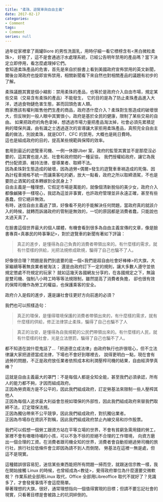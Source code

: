 ```yaml
---
title: "柔珠、遊覽車與自由主義"
date: 2017-02-17
categories:
- Comment
tags:
- Comment
series: null
---
```


過年從家裡拿了兩罐Biore 的男性洗面乳，用時仔細一看它標榜含有<黑白微粒柔珠>，
好極了，這不是會通過汙水處理系統，已經公告明年禁用的產品嗎？當下決定立即停用，看怎麼處理掉它們。  
會知道柔珠產品的危害，首先是來自於臉書上看到美國政府宣佈禁用的英文新聞，爾後台灣政府也旋即宣佈禁用，相關新聞看下來自然也對相關產品的議題有初步的了解。  
<!--more-->

柔珠議題其實是個小縮影：禁用柔珠的產品，也等於是政府介入自由市場，規定某些交易（交易含有柔珠的產品）不能發生，
它的目的是為了防止柔珠產品進入大洋，透過食物鏈危害生態，甚而回頭危害人類。  
商家應該有權利販售他們生產的商品，政府憑什麼介入？柔珠對生態造成的破壞很大，但反映到一般人眼中其實很小，政府是基於全民的健康，限制了某些交易的自由。
如果把政府的角色拿掉，想透過市場力量把產品淘汰掉，社會必須先累積足夠的環保共識，由有識之士透過逐次的宣導讓大家拒用柔珠產品，真照完全自由主義的做法，別說柔珠，就是DDT、CFC 的禁用，大概也是耗日費時。  
這也是組成政府的目的，提高某些規範與保障的效率。  

套用到最近的遊覽車司機、一例一休跟Uber 案，政府的監管其實並不是那麼沒必要的，這其實也是人民、社會和政府間的一種妥協，
我們授權給政府，讓它為我們分配資源、維持法律、督導業者、取締不法。  
因為柔珠對生態造成的破壞，因為過勞<偶爾>發生的遊覽車車禍造成的死傷、因為計程車規格不統一而讓乘客吃的虧，放大一點看，政府之所以取締酒駕，不也是要防止酒駕的成本轉嫁到全民身上？  
自由主義是一種理想，它假定市場是萬能的，就像個清新脫俗的美少女，政府介入都像鹹豬手一樣噁心，我認為這並非事實，也許政府管理並非永遠正確，甚至有些愚蠢，但它絕非無效。  
有時，迷信自由主義過了頭，好像看不見的手能解決任何問題，當政府真的就該介入的時候，就轉而訴諸政府的管制是無效的，一切的原因都是消費者蠢，只能說也太過天真了。  

在臉書這個世界最大的個人媒體，有機會看到很多為自由主義宣傳的文章，像是臉書專頁<真暴民的時事筆記>，對於遊覽車的新聞有著如下評論：

> 真正的進步，是懂得為自己負責的消費者帶領出來的。有什麼樣的需求，就有什麼樣的供給，光把法規修成歐規，騙得了自己也騙不了人。  

好像很合理？問題是我們到底要的是一個<我們是超自由社會好棒棒>的大旗，大家繼續等著無良業者被淘汰；
還是由政府訂下一定的規則，讓大多數人遵守並依規定懲處不符規定的玩家？
就如這幾天各國網友分享的，在各國規定之下，無論是雙司機、強制八小時工時等等法規限制，雖然提高了消費者負擔，
卻也很有效的保障司機作為勞工的權益，也保護乘客的安全。  

政府介入是假的進步，還是讓社會往更好方向前進的必須？  

我們也可以照樣造句：  

> 真正的環保，是懂得環境保護的消費者帶領出來的，有什麼樣的需求，就有什麼樣的供給，修正法律禁止柔珠，騙得了自己也騙不了人  

> 真正的治安，是懂得為自我規範的公民們帶領出來的。有什麼樣的人民，就有什麼樣的社會，光是立法懲罰，騙得了自己也騙不了人。  

都不知道在說什麼鬼話了…「把道德立成法律」由政府執行也許很噁心，但不立法律讓大家把道德當成法律，下場也不會好到哪裡去，
說得更明白一點，現在會有過勞的問題，不正是政府放任業者依照成本和利潤壓榨司機的結果，自由經濟學真棒？  

這就是自由主義最大的罩門：不是每個人都是全知全能，甚至我們必須承認，所有人的能力都不夠，才因而組成政府。  
正因為勞資兩方是不公平的，因此我們組成政府，訂定勞基法來限制一些人壓榨其他人  
正因為每個人追求最大利益會忽視如環保的外部性，因此我們組成政府來替我們取締不法，訂定環保法規。  
正因為獨佔帶來不公平競爭，因此我們組成政府，對抗獨佔業者。  
正因為市場存在資訊不對稱，因此我們組成政府禁止內線交易和炒作股票。  

我們可以假想一個勞工跟資方站在平等立場的世界，不會有貧窮急需用錢的勞工，家裡不會有嗷嗷待哺的小孩，可以不急不徐的拒絕不合理的工作環境，
向資方磨出一個合理的工資。在消費者跟司機全知的世界，消費者會自動拒絕過勞司機的旅行社，旅行社拉低條件會立即因為請不到人而倒閉，
勞基法在這裡一無是處，但這不是現實。  

這種錯誤很容易犯，迷信某些東西能把所有問題一掃而空，就跟迷信宗教一樣，我在開始接觸 Linux 的時候，也曾經成為<教徒>，覺得政府單位為什麼還要交微軟稅？
作業系統全部用Linux 取代，Office 全部用Libreoffice 取代不就好了？見識多了，才會發覺事情不會這麼簡單。  
舉著理想的大旗，很好，通常理想指向一個值得實現的目標；但請不要忘記社會的現實，只看著目標是會被路上的坑洞絆倒的。  